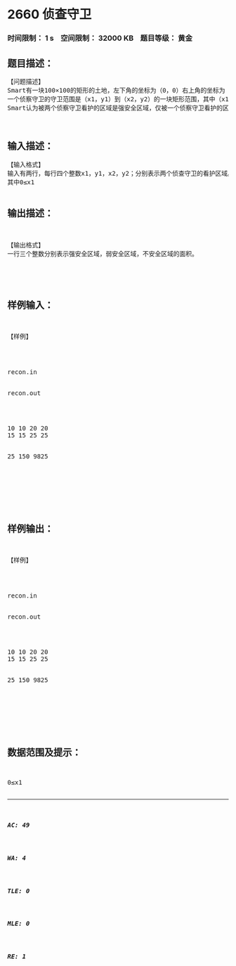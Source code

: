 # 2660 侦查守卫   
### 时间限制： 1 s&nbsp;&nbsp;&nbsp;&nbsp;空间限制： 32000 KB&nbsp;&nbsp;&nbsp;&nbsp;题目等级： 黄金  
## 题目描述：  

<pre>
【问题描述】
Smart有一块100×100的矩形的土地，左下角的坐标为（0，0）右上角的坐标为（100，100）。他无聊的时候在里面种满了西瓜，但是总有人来偷，于是他买了两个侦察守卫。
一个侦察守卫的守卫范围是（x1，y1）到（x2，y2）的一块矩形范围，其中（x1，y1）代表左下角（x2，y2）代表右上角。
Smart认为被两个侦察守卫看护的区域是强安全区域，仅被一个侦察守卫看护的区域是弱安全区域，而没有被侦察守卫看护的区域是不安全区域。现在Smart想让你告诉他这三种区域的面积分别是多少。
 

</pre>
  
  
## 输入描述：  

<pre>
【输入格式】
输入有两行，每行四个整数x1，y1，x2，y2；分别表示两个侦查守卫的看护区域。
其中0≤x1<x2，y1<y2≤100，且两个矩形肯定有公共区域。
</pre>
  
  
## 输出描述：  

<pre>
【输出格式】
一行三个整数分别表示强安全区域，弱安全区域，不安全区域的面积。
 
</pre>
  
  
## 样例输入：  

<pre>
【样例】




recon.in


recon.out




10 10 20 20
15 15 25 25


25 150 9825




</pre>
  
  
## 样例输出：  

<pre>
【样例】




recon.in


recon.out




10 10 20 20
15 15 25 25


25 150 9825




</pre>
  
  
## 数据范围及提示：  

<pre>
0≤x1<x2，y1<y2≤100
</pre>
  
  
***  

##### AC: 49  
##### WA: 4  
##### TLE: 0  
##### MLE: 0  
##### RE: 1  
